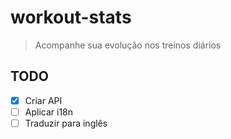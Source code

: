 # workout-stats

> Acompanhe sua evolução nos treinos diários

## TODO

- [x] Criar API
- [ ] Aplicar i18n
- [ ] Traduzir para inglês
